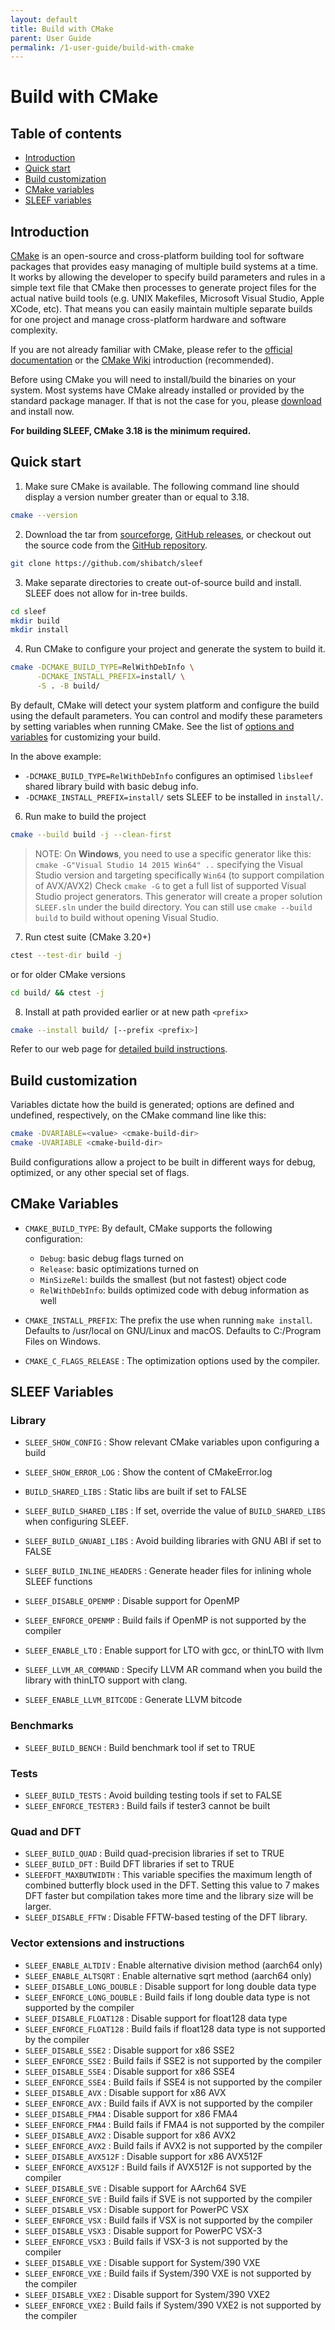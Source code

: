 ```yaml
---
layout: default
title: Build with CMake
parent: User Guide
permalink: /1-user-guide/build-with-cmake
---
```


# Build with CMake

## Table of contents

* [Introduction](#introduction)
* [Quick start](#quick-start)
* [Build customization](#build-customization)
* [CMake variables](#cmake-variables)
* [SLEEF variables](#sleef-variables)

## Introduction

[CMake](http://www.cmake.org/) is an open-source and cross-platform building
tool for software packages that provides easy managing of multiple build systems
at a time. It works by allowing the developer to specify build parameters and
rules in a simple text file that CMake then processes to generate project files
for the actual native build tools (e.g. UNIX Makefiles, Microsoft Visual Studio,
Apple XCode, etc). That means you can easily maintain multiple separate builds
for one project and manage cross-platform hardware and software complexity.

If you are not already familiar with CMake, please refer to the [official
documentation](https://cmake.org/documentation/) or the
[CMake Wiki](https://gitlab.kitware.com/cmake/community/-/wikis/Home)
introduction (recommended).

Before using CMake you will need to install/build the binaries on your system.
Most systems have CMake already installed or provided by the standard package
manager. If that is not the case for you, please
[download](https://cmake.org/download/) and install now.

**For building SLEEF, CMake 3.18 is the minimum required.**

## Quick start

1. Make sure CMake is available. The following command line should display a
version number greater than or equal to 3.18.

```sh
cmake --version
```

2. Download the tar from [sourceforge][forge_url],
[GitHub releases][release_url], or checkout out the source code from the
[GitHub repository][repo_url].

```sh
git clone https://github.com/shibatch/sleef
```

3. Make separate directories to create out-of-source build and install. SLEEF
does not allow for in-tree builds.

```sh
cd sleef
mkdir build
mkdir install
```

4. Run CMake to configure your project and generate the system to build it.

```sh
cmake -DCMAKE_BUILD_TYPE=RelWithDebInfo \
      -DCMAKE_INSTALL_PREFIX=install/ \
      -S . -B build/
```

By default, CMake will detect your system platform and configure the build
using the default parameters. You can control and modify these parameters by
setting variables when running CMake. See the list of
[options and variables](#build-customization) for customizing your build.

In the above example:
- `-DCMAKE_BUILD_TYPE=RelWithDebInfo` configures an optimised `libsleef`
shared library build with basic debug info.
- `-DCMAKE_INSTALL_PREFIX=install/` sets SLEEF to be installed in `install/`.

6. Run make to build the project

```sh
cmake --build build -j --clean-first
```

> NOTE: On **Windows**, you need to use a specific generator like this:
> `cmake -G"Visual Studio 14 2015 Win64" ..` specifying the Visual Studio version
> and targeting specifically `Win64` (to support compilation of AVX/AVX2)
> Check `cmake -G` to get a full list of supported Visual Studio project generators.
> This generator will create a proper solution `SLEEF.sln` under the build
> directory.
> You can still use `cmake --build build` to build without opening Visual Studio.

7. Run ctest suite (CMake 3.20+)

```sh
ctest --test-dir build -j
```

or for older CMake versions

```sh
cd build/ && ctest -j
```

8. Install at path provided earlier or at new path `<prefix>`

```sh
cmake --install build/ [--prefix <prefix>]
```

Refer to our web page for [detailed build instructions][build_info_url].

## Build customization

Variables dictate how the build is generated; options are defined and undefined,
respectively, on the CMake command line like this:

```sh
cmake -DVARIABLE=<value> <cmake-build-dir>
cmake -UVARIABLE <cmake-build-dir>
```

Build configurations allow a project to be built in different ways for debug,
optimized, or any other special set of flags.


## CMake Variables

- `CMAKE_BUILD_TYPE`: By default, CMake supports the following configuration:
  * `Debug`: basic debug flags turned on
  * `Release`: basic optimizations turned on
  * `MinSizeRel`: builds the smallest (but not fastest) object code
  * `RelWithDebInfo`: builds optimized code with debug information as well

- `CMAKE_INSTALL_PREFIX`: The prefix the use when running `make install`.
			  Defaults to /usr/local on GNU/Linux and macOS.
			  Defaults to C:/Program Files on Windows.

- `CMAKE_C_FLAGS_RELEASE` : The optimization options used by the compiler.

## SLEEF Variables

### Library

- `SLEEF_SHOW_CONFIG` : Show relevant CMake variables upon configuring a build
- `SLEEF_SHOW_ERROR_LOG` : Show the content of CMakeError.log

- `BUILD_SHARED_LIBS` : Static libs are built if set to FALSE
- `SLEEF_BUILD_SHARED_LIBS` : If set, override the value of `BUILD_SHARED_LIBS` when configuring SLEEF.
- `SLEEF_BUILD_GNUABI_LIBS` : Avoid building libraries with GNU ABI if set to FALSE
- `SLEEF_BUILD_INLINE_HEADERS` : Generate header files for inlining whole SLEEF functions

- `SLEEF_DISABLE_OPENMP` : Disable support for OpenMP
- `SLEEF_ENFORCE_OPENMP` : Build fails if OpenMP is not supported by the compiler

- `SLEEF_ENABLE_LTO` : Enable support for LTO with gcc, or thinLTO with llvm
- `SLEEF_LLVM_AR_COMMAND` : Specify LLVM AR command when you build the library with thinLTO support with clang.
- `SLEEF_ENABLE_LLVM_BITCODE` : Generate LLVM bitcode

### Benchmarks

- `SLEEF_BUILD_BENCH` : Build benchmark tool if set to TRUE

### Tests

- `SLEEF_BUILD_TESTS` : Avoid building testing tools if set to FALSE
- `SLEEF_ENFORCE_TESTER3` : Build fails if tester3 cannot be built

### Quad and DFT

- `SLEEF_BUILD_QUAD` : Build quad-precision libraries if set to TRUE
- `SLEEF_BUILD_DFT` : Build DFT libraries if set to TRUE
- `SLEEFDFT_MAXBUTWIDTH` : This variable specifies the maximum length of combined butterfly block used in the DFT. Setting this value to 7 makes DFT faster but compilation takes more time and the library size will be larger.
- `SLEEF_DISABLE_FFTW` : Disable FFTW-based testing of the DFT library.

### Vector extensions and instructions

- `SLEEF_ENABLE_ALTDIV` : Enable alternative division method (aarch64 only)
- `SLEEF_ENABLE_ALTSQRT` : Enable alternative sqrt method (aarch64 only)
- `SLEEF_DISABLE_LONG_DOUBLE` : Disable support for long double data type
- `SLEEF_ENFORCE_LONG_DOUBLE` : Build fails if long double data type is not supported by the compiler
- `SLEEF_DISABLE_FLOAT128` : Disable support for float128 data type
- `SLEEF_ENFORCE_FLOAT128` : Build fails if float128 data type is not supported by the compiler
- `SLEEF_DISABLE_SSE2` : Disable support for x86 SSE2
- `SLEEF_ENFORCE_SSE2` : Build fails if SSE2 is not supported by the compiler
- `SLEEF_DISABLE_SSE4` : Disable support for x86 SSE4
- `SLEEF_ENFORCE_SSE4` : Build fails if SSE4 is not supported by the compiler
- `SLEEF_DISABLE_AVX` : Disable support for x86 AVX
- `SLEEF_ENFORCE_AVX` : Build fails if AVX is not supported by the compiler
- `SLEEF_DISABLE_FMA4` : Disable support for x86 FMA4
- `SLEEF_ENFORCE_FMA4` : Build fails if FMA4 is not supported by the compiler
- `SLEEF_DISABLE_AVX2` : Disable support for x86 AVX2
- `SLEEF_ENFORCE_AVX2` : Build fails if AVX2 is not supported by the compiler
- `SLEEF_DISABLE_AVX512F` : Disable support for x86 AVX512F
- `SLEEF_ENFORCE_AVX512F` : Build fails if AVX512F is not supported by the compiler
- `SLEEF_DISABLE_SVE` : Disable support for AArch64 SVE
- `SLEEF_ENFORCE_SVE` : Build fails if SVE is not supported by the compiler
- `SLEEF_DISABLE_VSX` : Disable support for PowerPC VSX
- `SLEEF_ENFORCE_VSX` : Build fails if VSX is not supported by the compiler
- `SLEEF_DISABLE_VSX3` : Disable support for PowerPC VSX-3
- `SLEEF_ENFORCE_VSX3` : Build fails if VSX-3 is not supported by the compiler
- `SLEEF_DISABLE_VXE` : Disable support for System/390 VXE
- `SLEEF_ENFORCE_VXE` : Build fails if System/390 VXE is not supported by the compiler
- `SLEEF_DISABLE_VXE2` : Disable support for System/390 VXE2
- `SLEEF_ENFORCE_VXE2` : Build fails if System/390 VXE2 is not supported by the compiler

<!-- Repository links -->

[build_info_url]: https://sleef.org/1-user-guide
[repo_url]: https://github.com/shibatch/sleef
[release_url]: https://github.com/shibatch/sleef/releases
[forge_url]: https://sourceforge.net/projects/sleef
